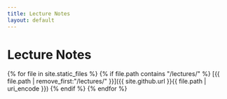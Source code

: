 ```yaml
---
title: Lecture Notes
layout: default
---
```


# Lecture Notes

{% for file in site.static_files %}
{% if file.path contains "/lectures/" %}
[{{ file.path | remove_first:"/lectures/" }}]({{ site.github.url }}{{ file.path | uri_encode }})
{% endif %}
{% endfor %}
